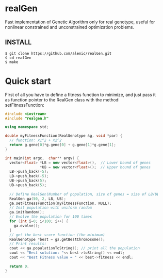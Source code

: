 # realGen
Fast implementation of Genetic Algorithm only for real genotype, useful for nonlinear constrained and unconstrained optimization problems.

## INSTALL
```
$ git clone https://github.com/alenic/realGen.git
$ cd realGen
$ make
```
# Quick start

First of all you have to define a fitness function to minimize, and just pass it as function pointer to the RealGen class with the method setFitnessFunction:

```c++
#include <iostream>
#include "realgen.h"

using namespace std;

double myFitnessFunction(RealGenotype &g, void *par) {
  // function: x1^2 + x2^2
  return g.gene[0]*g.gene[0] + g.gene[1]*g.gene[1];
}

int main(int argc,  char** argv) {
  vector<float> *LB = new vector<float>(),  // Lower bound of genes
                *UB = new vector<float>();  // Upper bound of genes
  LB->push_back(-5);
  LB->push_back(-5);
  UB->push_back(5);
  UB->push_back(5);
  
  // Define RealGen(Number of population, size of genes = size of LB/UB, LB, UB)
  RealGen ga(50, 2, LB, UB);
  ga.setFitnessFunction(myFitnessFunction, NULL);
  // Init population with uniform random
  ga.initRandom();
  // Evolve the population for 100 times
  for (int i=0; i<100; i++) {
    ga.evolve();
  }
  // get the best score function (the minimum)
  RealGenotype *best = ga.getBestChromosome();
  // Print results:
  cout << ga.populationToString(); // print all the population
  cout << "Best solution: "<< best->toString() << endl;
  cout << "Best Fitness value = " << best->fitness << endl;
  
  return 0;
}
  ```
  
